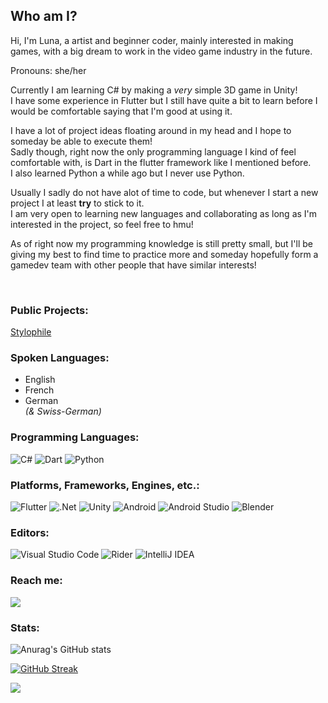 ## Who am I? 

Hi, I'm Luna, a artist and beginner coder, mainly interested in making games, with a big dream to work in the video game industry in the future.  
  
Pronouns: she/her

Currently I am learning C# by making a *very* simple 3D game in Unity!  
I have some experience in Flutter but I still have quite a bit to learn before I would be comfortable saying that I'm good at using it.

I have a lot of project ideas floating around in my head and I hope to someday be able to execute them!  
Sadly though, right now the only programming language I kind of feel comfortable with, is Dart in the flutter framework like I mentioned before.  
I also learned Python a while ago but I never use Python.  

Usually I sadly do not have alot of time to code,
but whenever I start a new project I at least **try** to stick to it.  
I am very open to learning new languages and collaborating as long as I'm interested in the project, so feel free to hmu!  

As of right now my programming knowledge is still pretty small, but I'll be giving my best to find time to practice more and someday hopefully form a gamedev team with other people that have similar interests!

<br/>

### Public Projects:  

[Stylophile](https://github.com/Celestial-Inc/Stylophile)  

 
### Spoken Languages:  

- English  
- French  
- German  
*(& Swiss-German)*  

### Programming Languages:

![C#](https://img.shields.io/badge/c%23-%23239120.svg?style=for-the-badge&logo=c-sharp&logoColor=white) ![Dart](https://img.shields.io/badge/dart-%230175C2.svg?style=for-the-badge&logo=dart&logoColor=white) ![Python](https://img.shields.io/badge/python-3670A0?style=for-the-badge&logo=python&logoColor=ffdd54)

### Platforms, Frameworks, Engines, etc.:

![Flutter](https://img.shields.io/badge/Flutter-%2302569B.svg?style=for-the-badge&logo=Flutter&logoColor=white) ![.Net](https://img.shields.io/badge/.NET-5C2D91?style=for-the-badge&logo=.net&logoColor=white) ![Unity](https://img.shields.io/badge/unity-%23000000.svg?style=for-the-badge&logo=unity&logoColor=white) 	![Android](https://img.shields.io/badge/Android-3DDC84?style=for-the-badge&logo=android&logoColor=white) ![Android Studio](https://img.shields.io/badge/Android%20Studio-3DDC84.svg?style=for-the-badge&logo=android-studio&logoColor=white) ![Blender](https://img.shields.io/badge/blender-%23F5792A.svg?style=for-the-badge&logo=blender&logoColor=white)

### Editors:
![Visual Studio Code](https://img.shields.io/badge/Visual%20Studio%20Code-0078d7.svg?style=for-the-badge&logo=visual-studio-code&logoColor=white) ![Rider](https://img.shields.io/badge/Rider-000000.svg?style=for-the-badge&logo=Rider&logoColor=white&color=black&labelColor=crimson) ![IntelliJ IDEA](https://img.shields.io/badge/IntelliJIDEA-000000.svg?style=for-the-badge&logo=intellij-idea&logoColor=white)

### Reach me:
![](https://dcbadge.vercel.app/api/shield/435696149819818004)  

### Stats:

![Anurag's GitHub stats](https://github-readme-stats.vercel.app/api?username=lunatsukiii&count_private=true&show_icons=true&theme=tokyonight&hide_border=true)
 
[![GitHub Streak](http://github-readme-streak-stats.herokuapp.com?user=lunatsukiii&theme=tokyonight&hide_border=true&date_format=j%20M%5B%20Y%5D)](https://git.io/streak-stats)

![](https://komarev.com/ghpvc/?username=lunatsukiii&color=blueviolet)
